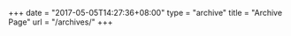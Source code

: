 +++
date = "2017-05-05T14:27:36+08:00"
type = "archive"
title = "Archive Page"
url = "/archives/"
+++

